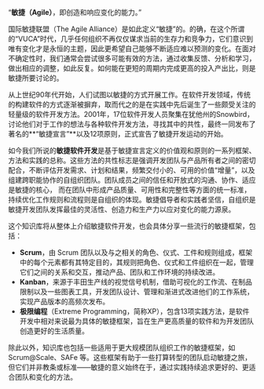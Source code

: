 “**敏捷（Agile）**，即创造和响应变化的能力。”

国际敏捷联盟（The Agile Alliance）是如此定义“敏捷”的。的确，在这个所谓的“VUCA”时代，几乎任何组织不再仅仅谋求当前的生存力和竞争力，它们意识到唯有变化才是永恒的主题，因此更希望自己能够不断适应难以预测的变化。在面对不确定性时，我们通常会尝试很多可能有效的方法，通过收集反馈、分析和学习，做出相应的调整，如此反复。如何能在更短的周期内完成更高的投入产出比，则是敏捷所要讨论的。

从上世纪90年代开始，人们试图以敏捷的方式开展工作。在软件开发领域，传统的构建软件的方式逐渐被摒弃，取而代之的是在实践中先后诞生了一些颇受关注的轻量级的软件开发方法。2001年，17位软件开发人员聚集在犹他州的Snowbird，讨论他们对于工作的想法与各种软件开发方法，寻找其中的共性，最终一同发布了著名的**“敏捷宣言”**以及12项原则，正式宣告了敏捷开发运动的开始。

如今我们所说的**敏捷软件开发**是基于敏捷宣言定义的价值观和原则的一系列框架、方法和实践的总称。这些方法的共性标志是强调开发团队与产品所有者之间的密切配合，不断评估开发需求、计划和结果，频繁交付小的、可用的价值“增量”，以及组建跨职能协作的自组织团队。团队成员之间的信任和开放式的沟通、协作、适应是敏捷的核心， 而在团队中形成产品质量、可用性和完整性等方面的统一标准，持续优化工作规则和流程则是自组织的体现。敏捷倡导者和实践者坚信，自组织是敏捷开发团队发挥最佳的灵活性、创造力和生产力以应对变化的能力源泉。

这个知识库将从整体上介绍敏捷软件开发，也会具体分享一些流行的敏捷框架，包括：
- **Scrum**，由 Scrum 团队以及与之相关的角色、仪式、工件和规则组成，框架中的每个元素都有其特定目的，其规则把角色、仪式和工件组织在一起，管理它们之间的关系和交互，推动产品、团队和工作环境的持续改进。
- **Kanban**，来源于丰田生产线的视觉信号机制，借助可视化的工作流、在制品限制以及一些图表工具，开发团队设计、管理和渐进式改进他们的工作系统，实现产品版本的高频次发布。
- **极限编程**（Extreme Programming，简称XP），包含13项实践方法，是软件开发中相对来说最为具体的敏捷框架，旨在生产更高质量的软件和为开发团队创造更好的生活质量。

除此以外，知识库也包括一些适用于更大规模团队组织工作的敏捷框架，如 Scrum@Scale、SAFe 等。这些框架有助于一些打算转型的团队启动敏捷之旅，但它们并非教条或标准——敏捷的意义始终在于，通过实践持续追求更好的、更适合团队和变化的方法。
